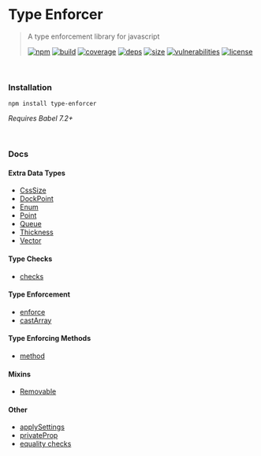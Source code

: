 # Type Enforcer

> A type enforcement library for javascript
>
> [![npm][npm]][npm-url]
[![build][build]][build-url]
[![coverage][coverage]][coverage-url]
[![deps][deps]][deps-url]
[![size][size]][size-url]
[![vulnerabilities][vulnerabilities]][vulnerabilities-url]
[![license][license]][license-url]


<br><a name="Installation"></a>

### Installation
```npm install type-enforcer```_Requires Babel 7.2+_

<br><a name="Docs"></a>

### Docs
#### Extra Data Types- [CssSize](docs/CssSize.md)- [DockPoint](docs/DockPoint.md)- [Enum](docs/Enum.md)- [Point](docs/Point.md)- [Queue](docs/Queue.md)- [Thickness](docs/Thickness.md)- [Vector](docs/Vector.md)#### Type Checks- [checks](docs/checks.md)#### Type Enforcement- [enforce](docs/enforce.md)- [castArray](docs/castArray.md)#### Type Enforcing Methods- [method](docs/method.md)#### Mixins- [Removable](docs/Removable.md)#### Other- [applySettings](docs/applySettings.md)- [privateProp](docs/privateProp.md)- [equality checks](docs/equality.md)

[npm]: https://img.shields.io/npm/v/type-enforcer.svg
[npm-url]: https://npmjs.com/package/type-enforcer
[build]: https://travis-ci.org/DarrenPaulWright/type-enforcer.svg?branch&#x3D;master
[build-url]: https://travis-ci.org/DarrenPaulWright/type-enforcer
[coverage]: https://coveralls.io/repos/github/DarrenPaulWright/type-enforcer/badge.svg?branch&#x3D;master
[coverage-url]: https://coveralls.io/github/DarrenPaulWright/type-enforcer?branch&#x3D;master
[deps]: https://david-dm.org/darrenpaulwright/type-enforcer.svg
[deps-url]: https://david-dm.org/darrenpaulwright/type-enforcer
[size]: https://packagephobia.now.sh/badge?p&#x3D;type-enforcer
[size-url]: https://packagephobia.now.sh/result?p&#x3D;type-enforcer
[vulnerabilities]: https://snyk.io/test/github/DarrenPaulWright/type-enforcer/badge.svg?targetFile&#x3D;package.json
[vulnerabilities-url]: https://snyk.io/test/github/DarrenPaulWright/type-enforcer?targetFile&#x3D;package.json
[license]: https://img.shields.io/github/license/DarrenPaulWright/type-enforcer.svg
[license-url]: https://npmjs.com/package/type-enforcer/LICENSE.md
